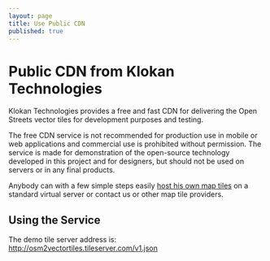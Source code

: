 ```yaml
---
layout: page
title: Use Public CDN
published: true
---
```


# Public CDN from Klokan Technologies

Klokan Technologies provides a free and fast CDN for delivering the Open Streets vector tiles for development purposes and testing.

The free CDN service is not recommended for production use in mobile or web applications and commercial use is prohibited without permission. The service is made for demonstration of the open-source technology developed in this project and for designers, but should not be used on servers or in any final products.

Anybody can with a few simple steps easily <a href="/docs/start/">host his own map tiles</a> on a standard virtual server or contact us or other map tile providers.

## Using the Service

The demo tile server address is: <a href="http://osm2vectortiles.tileserver.com/v1.json" target="_blank">http://osm2vectortiles.tileserver.com/v1.json</a>
